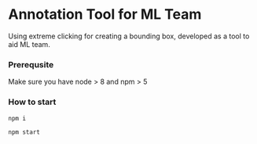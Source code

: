 # Annotation Tool for ML Team

Using extreme clicking for creating a bounding box, developed as a tool to aid ML team.

### Prerequsite
Make sure you have node > 8 and npm > 5

### How to start
```
npm i

npm start
```